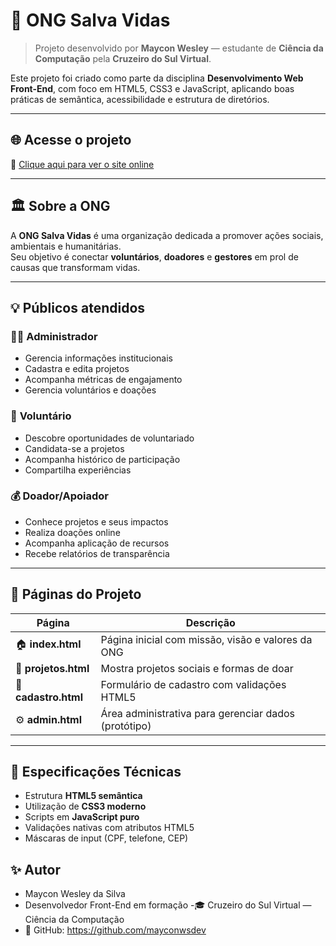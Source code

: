 # 🌊 ONG Salva Vidas

> Projeto desenvolvido por **Maycon Wesley** — estudante de **Ciência da Computação** pela **Cruzeiro do Sul Virtual**.

Este projeto foi criado como parte da disciplina **Desenvolvimento Web Front-End**, com foco em HTML5, CSS3 e JavaScript, aplicando boas práticas de semântica, acessibilidade e estrutura de diretórios.

---

## 🌐 **Acesse o projeto**
🔗 [Clique aqui para ver o site online](https://mayconwsdev.github.io/ong-salva-vidas/)

---

## 🏛️ **Sobre a ONG**

A **ONG Salva Vidas** é uma organização dedicada a promover ações sociais, ambientais e humanitárias.  
Seu objetivo é conectar **voluntários**, **doadores** e **gestores** em prol de causas que transformam vidas.

---

## 💡 **Públicos atendidos**

### 👨‍💼 **Administrador**
- Gerencia informações institucionais  
- Cadastra e edita projetos  
- Acompanha métricas de engajamento  
- Gerencia voluntários e doações  

### 🤝 **Voluntário**
- Descobre oportunidades de voluntariado  
- Candidata-se a projetos  
- Acompanha histórico de participação  
- Compartilha experiências  

### 💰 **Doador/Apoiador**
- Conhece projetos e seus impactos  
- Realiza doações online  
- Acompanha aplicação de recursos  
- Recebe relatórios de transparência  

---

## 🧱 **Páginas do Projeto**

| Página | Descrição |
|--------|------------|
| 🏠 **index.html** | Página inicial com missão, visão e valores da ONG |
| 💬 **projetos.html** | Mostra projetos sociais e formas de doar |
| 📝 **cadastro.html** | Formulário de cadastro com validações HTML5 |
| ⚙️ **admin.html** | Área administrativa para gerenciar dados (protótipo) |

---

## 🧰 **Especificações Técnicas**
- Estrutura **HTML5 semântica**
- Utilização de **CSS3 moderno**
- Scripts em **JavaScript puro**
- Validações nativas com atributos HTML5
- Máscaras de input (CPF, telefone, CEP)

## ✨ **Autor**

- Maycon Wesley da Silva
- Desenvolvedor Front-End em formação
-🎓 Cruzeiro do Sul Virtual — Ciência da Computação
- 💼 GitHub: https://github.com/mayconwsdev
